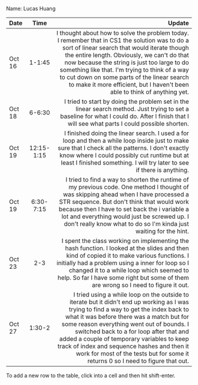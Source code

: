 Name: Lucas Huang

| Date   |    Time    |                                                                                                                                                                                                                                                                                                                                                                                                                                                         Update |
|:-------|:----------:|---------------------------------------------------------------------------------------------------------------------------------------------------------------------------------------------------------------------------------------------------------------------------------------------------------------------------------------------------------------------------------------------------------------------------------------------------------------:|
| Oct 16 |   1-1:45   |                                    I thought about how to solve the problem today. I remember that in CS1 the solution was to do a sort of linear search that would iterate though the entire length. Obviously, we can't do that now because the string is just too large to do something like that. I'm trying to think of a way to cut down on some parts of the linear search to make it more efficient, but I haven't been able to think of anything yet. |
| Oct 18 |   6-6:30   |                                                                                                                                                                                                                                                                  I tried to start by doing the problem set in the linear search method. Just trying to set a baseline for what I could do. After I finish that I will see what parts I could possible shorten. |
| Oct 19 | 12:15-1:15 |                                                                                                                                                                                   I finished doing the linear search. I used a for loop and then a while loop inside just to make sure that I check all the patterns. I don't exactly know where I could possibly cut runtime but at least I finished something. I will try later to see if there is anything. |
| Oct 19 | 6:30-7:15  |                                                                                                        I tried to find a way to shorten the runtime of my previous code. One method I thought of was skipping ahead when I have processed a STR sequence. But don't think that would work because then I have to set back the i variable a lot and everything would just be screwed up. I don't really know what to do so I'm kinda just waiting for the hint. |
| Oct 23 |    2-3     |                                                                                                                               I spent the class working on implementing the hash function. I looked at the slides and then kind of copied it to make various functions. I initially had a problem using a inner for loop so I changed it to a while loop which seemed to help. So far I have some right but some of them are wrong so I need to figure it out. |
| Oct 27 |   1:30-2   | I tried using a while loop on the outside to iterate but it didn't end up working as I was trying to find a way to get the index back to what it was before there was a match but for some reason everything went out of bounds. I switched back to a for loop after that and added a couple of temporary variables to keep track of index and sequence hashes and then it work for most of the tests but for some it returns 0 so I need to figure that out.  |


To add a new row to the table, click into a cell and then hit shift-enter.